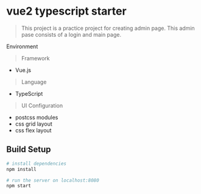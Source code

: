# vue2 typescript starter
> This project is a practice project for creating admin page.
> This admin pase consists of a login and main page.

Environment
> Framework
* Vue.js

> Language
* TypeScript

> UI Configuration
* postcss modules
* css grid layout
* css flex layout

## Build Setup

``` bash
# install dependencies
npm install

# run the server on localhost:8080
npm start
```

